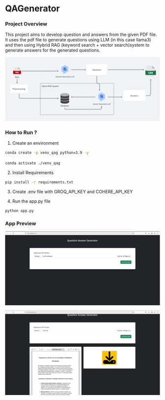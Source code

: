 # QAGenerator

### Project Overview

This project aims to develop question and answers from the given PDF file. It uses the pdf file to generate questions using LLM (in this case llama3) and then using Hybrid RAG (keyword search + vector search)system to generate answers for the generated questions. 

![](./images/overview.png)

### How to Run ?

1. Create an environment

```bash
conda create -p venv_qag python=3.9 -y

conda activate ./venv_qag
```

2. Install Requirements

```bash
pip install -r requirements.txt
```

3. Create .env file with GROQ_API_KEY and COHERE_API_KEY

4. Run the app.py file

```bash
python app.py
```

### App Preview

![](./images/home_qag.png)


![](./images/result_qag.png)